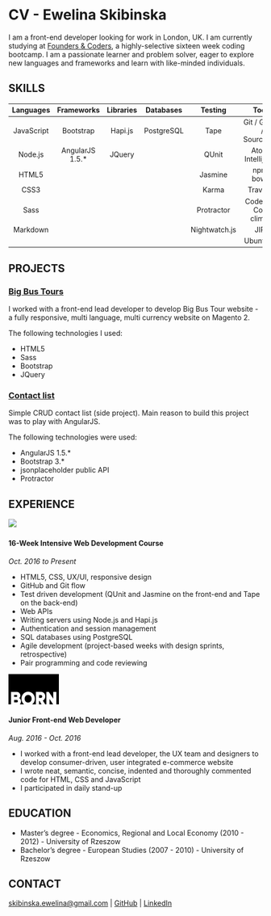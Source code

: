 # CV - Ewelina Skibinska

I am a front-end developer looking for work in London, UK. I am currently studying at [Founders & Coders](http://www.foundersandcoders.com/), a highly-selective sixteen week coding bootcamp. I am a passionate learner and problem solver, eager to explore new languages and frameworks and learn with like-minded individuals.

## SKILLS

| Languages              | Frameworks        |Libraries         | Databases     | Testing       | Tools                     |
|:----------------------:|:-----------------:|:----------------:|:-------------:|:-------------:|:-------------------------:|
| JavaScript             | Bootstrap         | Hapi.js          | PostgreSQL    | Tape          | Git / Github / SourceTree |
| Node.js                | AngularJS 1.5.*   | JQuery           |               | QUnit         | Atom / Intellij Idea      |
| HTML5                  |                   |                  |               | Jasmine       | npm / bower               |
| CSS3                   |                   |                  |               | Karma         | Travis CI                 |
| Sass                   |                   |                  |               | Protractor    | Codecov / Code climate    |
| Markdown               |                   |                  |               | Nightwatch.js | JIRA                      |
|                        |                   |                  |               |               | Ubuntu OS                 |

## PROJECTS

### [Big Bus Tours](https://www.bigbustours.com/)

I worked with a front-end lead developer to develop Big Bus Tour website - a fully responsive, multi language, multi currency website on Magento 2.    

The following technologies I used:
  * HTML5
  * Sass
  * Bootstrap
  * JQuery

### [Contact list](http://contacts.skibinska.co.uk/contacts)

Simple CRUD contact list (side project). Main reason to build this project was to play with AngularJS. 

The following technologies were used:
  * AngularJS 1.5.*
  * Bootstrap 3.*
  * jsonplaceholder public API
  * Protractor

## EXPERIENCE

 <img src="https://github.com/skibinska/CV-Ewelina-Skibinska/blob/master/experience/fac.png" width="240">


#### 16-Week Intensive Web Development Course
*Oct. 2016 to Present*

* HTML5, CSS, UX/UI, responsive design
* GitHub and Git flow
* Test driven development (QUnit and Jasmine on the front-end and Tape on the back-end)
* Web APIs
* Writing servers using Node.js and Hapi.js
* Authentication and session management
* SQL databases using PostgreSQL
* Agile development (project-based weeks with design sprints, retrospective)
* Pair programming and code reviewing

 ![Born Group Logo](experience/born-group-logo.png)

#### Junior Front-end Web Developer
*Aug. 2016 - Oct. 2016*

* I worked with a front-end lead developer, the UX team and designers to develop consumer-driven, user integrated e-commerce website
* I wrote neat, semantic, concise, indented and thoroughly commented code for HTML, CSS and JavaScript
* I participated in daily stand-up

## EDUCATION

 * Master’s degree - Economics, Regional and Local Economy (2010 - 2012) - University of Rzeszow
 * Bachelor’s degree - European Studies (2007 - 2010) - University of Rzeszow

## CONTACT

skibinska.ewelina@gmail.com | [GitHub](https://github.com/skibinska) | [LinkedIn](https://www.linkedin.com/in/ewelina-skibinska-02717570)
